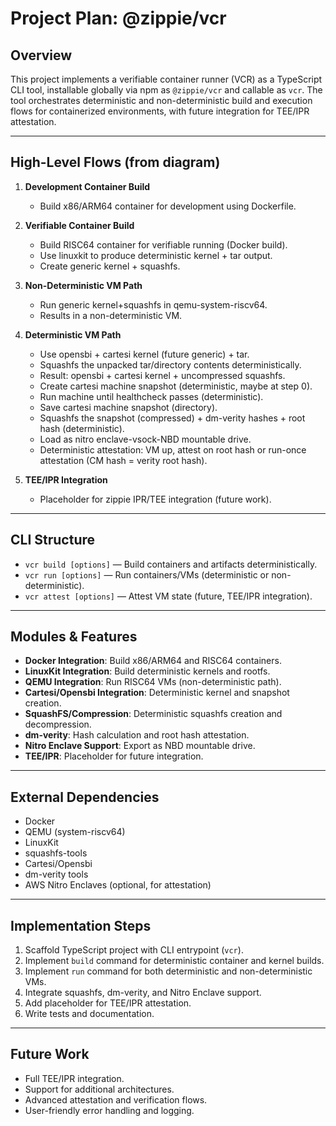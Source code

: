 # Project Plan: @zippie/vcr

## Overview
This project implements a verifiable container runner (VCR) as a TypeScript CLI tool, installable globally via npm as `@zippie/vcr` and callable as `vcr`. The tool orchestrates deterministic and non-deterministic build and execution flows for containerized environments, with future integration for TEE/IPR attestation.

---

## High-Level Flows (from diagram)

1. **Development Container Build**
   - Build x86/ARM64 container for development using Dockerfile.

2. **Verifiable Container Build**
   - Build RISC64 container for verifiable running (Docker build).
   - Use linuxkit to produce deterministic kernel + tar output.
   - Create generic kernel + squashfs.

3. **Non-Deterministic VM Path**
   - Run generic kernel+squashfs in qemu-system-riscv64.
   - Results in a non-deterministic VM.

4. **Deterministic VM Path**
   - Use opensbi + cartesi kernel (future generic) + tar.
   - Squashfs the unpacked tar/directory contents deterministically.
   - Result: opensbi + cartesi kernel + uncompressed squashfs.
   - Create cartesi machine snapshot (deterministic, maybe at step 0).
   - Run machine until healthcheck passes (deterministic).
   - Save cartesi machine snapshot (directory).
   - Squashfs the snapshot (compressed) + dm-verity hashes + root hash (deterministic).
   - Load as nitro enclave-vsock-NBD mountable drive.
   - Deterministic attestation: VM up, attest on root hash or run-once attestation (CM hash = verity root hash).

5. **TEE/IPR Integration**
   - Placeholder for zippie IPR/TEE integration (future work).

---

## CLI Structure

- `vcr build [options]` — Build containers and artifacts deterministically.
- `vcr run [options]` — Run containers/VMs (deterministic or non-deterministic).
- `vcr attest [options]` — Attest VM state (future, TEE/IPR integration).

---

## Modules & Features

- **Docker Integration**: Build x86/ARM64 and RISC64 containers.
- **LinuxKit Integration**: Build deterministic kernels and rootfs.
- **QEMU Integration**: Run RISC64 VMs (non-deterministic path).
- **Cartesi/Opensbi Integration**: Deterministic kernel and snapshot creation.
- **SquashFS/Compression**: Deterministic squashfs creation and decompression.
- **dm-verity**: Hash calculation and root hash attestation.
- **Nitro Enclave Support**: Export as NBD mountable drive.
- **TEE/IPR**: Placeholder for future integration.

---

## External Dependencies
- Docker
- QEMU (system-riscv64)
- LinuxKit
- squashfs-tools
- Cartesi/Opensbi
- dm-verity tools
- AWS Nitro Enclaves (optional, for attestation)

---

## Implementation Steps
1. Scaffold TypeScript project with CLI entrypoint (`vcr`).
2. Implement `build` command for deterministic container and kernel builds.
3. Implement `run` command for both deterministic and non-deterministic VMs.
4. Integrate squashfs, dm-verity, and Nitro Enclave support.
5. Add placeholder for TEE/IPR attestation.
6. Write tests and documentation.

---

## Future Work
- Full TEE/IPR integration.
- Support for additional architectures.
- Advanced attestation and verification flows.
- User-friendly error handling and logging. 